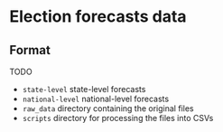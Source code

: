 # Election forecasts data

## Format

TODO

- `state-level` state-level forecasts  
- `national-level` national-level forecasts  
- `raw_data` directory containing the original files 
- `scripts` directory for processing the files into CSVs




